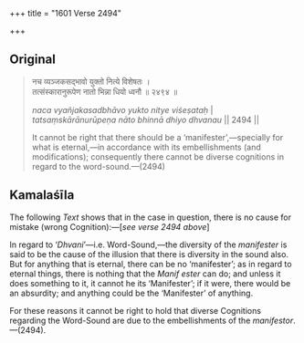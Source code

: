 +++
title = "1601 Verse 2494"

+++
## Original 
>
> नच व्यञ्जकसद्भावो युक्तो नित्ये विशेषतः ।  
> तत्संस्कारानुरूपेण नातो भिन्ना धियो ध्वनौ ॥ २४९४ ॥ 
>
> *naca vyañjakasadbhāvo yukto nitye viśeṣataḥ* \|  
> *tatsaṃskārānurūpeṇa nāto bhinnā dhiyo dhvanau* \|\| 2494 \|\| 
>
> It cannot be right that there should be a ‘manifester’,—specially for what is eternal,—in accordance with its embellishments (and modifications); consequently there cannot be diverse cognitions in regard to the word-sound.—(2494)



## Kamalaśīla

The following *Text* shows that in the case in question, there is no cause for mistake (wrong Cognition):—[*see verse 2494 above*]

In regard to ‘*Dhvani*’—i.e. Word-Sound,—the diversity of the *manifester* is said to be the cause of the illusion that there is diversity in the sound also. But for anything that is eternal, there can be no ‘manifester’; as in regard to eternal things, there is nothing that the *Manif ester* can do; and unless it does something to it, it cannot he its ‘Manifester’; if it were, there would be an absurdity; and anything could be the ‘Manifester’ of anything.

For these reasons it cannot be right to hold that diverse Cognitions regarding the Word-Sound are due to the embellishments of the *manifestor*.—(2494).


